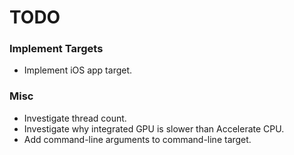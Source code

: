 TODO
====

### Implement Targets
- Implement iOS app target.

### Misc
- Investigate thread count.
- Investigate why integrated GPU is slower than Accelerate CPU.
- Add command-line arguments to command-line target.
